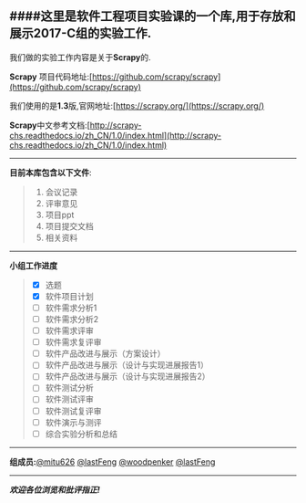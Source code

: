 ####这里是软件工程项目实验课的一个库,用于存放和展示2017-C组的实验工作.
---
我们做的实验工作内容是关于**Scrapy**的.

**Scrapy** 项目代码地址:[https://github.com/scrapy/scrapy](https://github.com/scrapy/scrapy)

我们使用的是**1.3**版,官网地址:[https://scrapy.org/](https://scrapy.org/)

**Scrapy**中文参考文档:[http://scrapy-chs.readthedocs.io/zh_CN/1.0/index.html](http://scrapy-chs.readthedocs.io/zh_CN/1.0/index.html)
___

**目前本库包含以下文件**:
>1. 会议记录
>2. 评审意见
>3. 项目ppt
>4. 项目提交文档
>5. 相关资料
___
**小组工作进度**
>- [x] 选题
>- [x] 软件项目计划
>- [ ] 软件需求分析1 
>- [ ] 软件需求分析2
>- [ ] 软件需求评审
>- [ ] 软件需求复评审
>- [ ] 软件产品改进与展示（方案设计）
>- [ ] 软件产品改进与展示（设计与实现进展报告1）
>- [ ] 软件产品改进与展示（设计与实现进展报告2）
>- [ ] 软件测试分析
>- [ ] 软件测试评审
>- [ ] 软件测试复评审
>- [ ] 软件演示与测评
>- [ ] 综合实验分析和总结
___
**组成员:**[@mitu626](https://github.com/mitu626) [@lastFeng](https://github.com/lastFeng) [@woodpenker](https://github.com/woodpenker) [@lastFeng](https://github.com/lastFeng)

___
***欢迎各位浏览和批评指正!***
	 